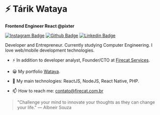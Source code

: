 # ⚡ Tárik Wataya

**Frontend Engineer React @pixter**

[![Instagram Badge](https://img.shields.io/badge/-Instagram-bd4a2d?style=flat-square&logo=Instagram&logoColor=white&link=https://www.instagram.com/tarik_wataya/)](https://www.instagram.com/tarik_wataya/)
[![Github Badge](https://img.shields.io/badge/-Github-000?style=flat-square&logo=Github&logoColor=white&link=https://github.com/tarikwataya/)](https://github.com/tarikwataya/)
[![Linkedin Badge](https://img.shields.io/badge/-LinkedIn-blue?style=flat-square&logo=Linkedin&logoColor=white&link=https://www.linkedin.com/in/tarikwataya/)](https://www.linkedin.com/in/tarikwataya/)

Developer and Entrepreneur. Currently studying Computer Engineering. I love web/mobile development technologies.

- ⚡ In addition to developer analyst, Founder/CTO at [Firecat Services](https://firecat.com.br/).

- 😀 My portfolio [Wataya](http://wataya.firecat.com.br/).

- 💎 My main technologies: ReactJS, NodeJS, React Native, PHP.

- 📫 How to reach me: contato@firecat.com.br

> "Challenge your mind to innovate your thoughts as they can change your life."
― Albneir Souza
